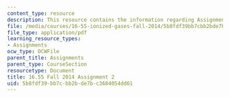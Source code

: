 ```yaml
---
content_type: resource
description: This resource contains the information regarding Assignment 2.
file: /media/courses/16-55-ionized-gases-fall-2014/5b8fdf39bb7cbb2bde7bc3684054dd61_MIT16_55F14_Assignment2.pdf
file_type: application/pdf
learning_resource_types:
- Assignments
ocw_type: OCWFile
parent_title: Assignments
parent_type: CourseSection
resourcetype: Document
title: 16.55 Fall 2014 Assignment 2
uid: 5b8fdf39-bb7c-bb2b-de7b-c3684054dd61
---
```

